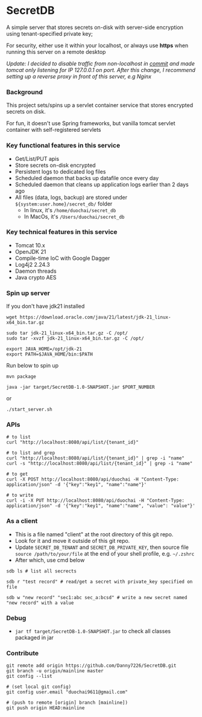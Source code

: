 # SecretDB
A simple server that stores secrets on-disk with server-side encryption using tenant-specified private key;

For security, either use it within your localhost, or always use **https** when running this server on a remote desktop

*Update: I decided to disable traffic from non-localhost in [commit](https://github.com/Danny7226/SecretDB/commit/3619da12d29fb84cd48606e0a97b174902ec2c32) and made tomcat only listening for IP 127.0.0.1 on port. After this change, I recommend setting up a reverse proxy in front of this server, e.g Nginx*

### Background
This project sets/spins up a servlet container service that stores encrypted secrets on disk.

For fun, it doesn't use Spring frameworks, but vanilla tomcat servlet container with self-registered servlets

### Key functional features in this service
* Get/List/PUT apis
* Store secrets on-disk encrypted
* Persistent logs to dedicated log files
* Scheduled daemon that backs up datafile once every day
* Scheduled daemon that cleans up application logs earlier than 2 days ago
* All files (data, logs, backup) are stored under `${system:user.home}/secret_db/` folder
  * In linux, it's `/home/duochai/secret_db`
  * In MacOs, it's `/Users/duochai/secret_db`

### Key technical features in this service
* Tomcat 10.x
* OpenJDK 21
* Compile-time IoC with Google Dagger
* Log4j2 2.24.3
* Daemon threads
* Java crypto AES

### Spin up server
If you don't have jdk21 installed
```
wget https://download.oracle.com/java/21/latest/jdk-21_linux-x64_bin.tar.gz

sudo tar jdk-21_linux-x64_bin.tar.gz -C /opt/
sudo tar -xvzf jdk-21_linux-x64_bin.tar.gz -C /opt/

export JAVA_HOME=/opt/jdk-21
export PATH=$JAVA_HOME/bin:$PATH
```

Run below to spin up
```
mvn package

java -jar target/SecretDB-1.0-SNAPSHOT.jar $PORT_NUMBER
```

or 

```
./start_server.sh
```

### APIs
```
# to list
curl "http://localhost:8080/api/list/{tenant_id}" 

# to list and grep
curl "http://localhost:8080/api/list/{tenant_id}" | grep -i "name" 
curl -s "http://localhost:8080/api/list/{tenant_id}" | grep -i "name" 

# to get
curl -X POST http://localhost:8080/api/duochai -H "Content-Type: application/json" -d '{"key":"key1", "name":"name"}' 

# to write
curl -i -X PUT http://localhost:8080/api/duochai -H "Content-Type: application/json" -d '{"key":"key1", "name":"name", "value": "value"}'
```

### As a client
* This is a file named "client" at the root directory of this git repo.
* Look for it and move it outside of this git repo.
* Update `SECRET_DB_TENANT` and `SECRET_DB_PRIVATE_KEY`, then source file `source /path/to/your/file` at the end of your shell profile, e.g. `~/.zshrc`
* After which, use cmd below
```
sdb ls # list all secrects

sdb r "test record" # read/get a secret with private_key specified on file

sdb w "new record" "sec1:abc sec_a:bcsd" # write a new secret named "new record" with a value
```

### Debug
* `jar tf target/SecretDB-1.0-SNAPSHOT.jar` to check all classes packaged in jar

### Contribute
```
git remote add origin https://github.com/Danny7226/SecretDB.git
git branch -u origin/mainline master
git config --list

# (set local git config)
git config user.email "duochai9611@gmail.com"

# (push to remote [origin] branch [mainline])
git push origin HEAD:mainline
```